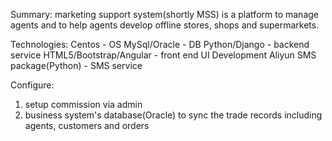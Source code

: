 Summary:
marketing support system(shortly MSS) is a platform to manage agents and to help agents develop offline stores,
shops and supermarkets.

Technologies:
Centos - OS
MySql/Oracle - DB
Python/Django - backend service
HTML5/Bootstrap/Angular - front end UI Development
Aliyun SMS package(Python) - SMS service

Configure:
1. setup commission via admin
2. business system's database(Oracle) to sync the trade records including agents, customers and orders
